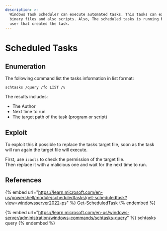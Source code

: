 ```yaml
---
description: >-
  Windows Task Scheduler can execute automated tasks. This tasks can execute
  binary files and also scripts. Also, The scheduled tasks is running behalf on
  user that created the task.
---
```


# Scheduled Tasks

## Enumeration

The following command list the tasks information in list format:

```batch
schtasks /query /fo LIST /v
```

The results includes:

* The Author
* Next time to run&#x20;
* The target path of the task (program or script)

## Exploit

To exploit this it possible to replace the tasks target file, soon as the task will run again the target file will execute.

First, use `icacls` to check the permission of the target file.\
Then replace it with a malicious one and wait for the next time to run.&#x20;

## References

{% embed url="https://learn.microsoft.com/en-us/powershell/module/scheduledtasks/get-scheduledtask?view=windowsserver2022-ps" %}
Get-ScheduledTask
{% endembed %}

{% embed url="https://learn.microsoft.com/en-us/windows-server/administration/windows-commands/schtasks-query" %}
schtasks query
{% endembed %}
